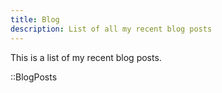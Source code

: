 ```yaml
---
title: Blog
description: List of all my recent blog posts
---
```


This is a list of my recent blog posts.

::BlogPosts
